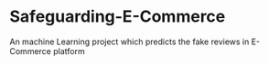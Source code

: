 # Safeguarding-E-Commerce
An machine Learning project which predicts the fake reviews in E-Commerce platform
